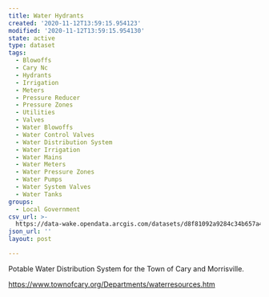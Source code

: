 ```yaml
---
title: Water Hydrants
created: '2020-11-12T13:59:15.954123'
modified: '2020-11-12T13:59:15.954130'
state: active
type: dataset
tags:
  - Blowoffs
  - Cary Nc
  - Hydrants
  - Irrigation
  - Meters
  - Pressure Reducer
  - Pressure Zones
  - Utilities
  - Valves
  - Water Blowoffs
  - Water Control Valves
  - Water Distribution System
  - Water Irrigation
  - Water Mains
  - Water Meters
  - Water Pressure Zones
  - Water Pumps
  - Water System Valves
  - Water Tanks
groups:
  - Local Government
csv_url: >-
  https://data-wake.opendata.arcgis.com/datasets/d8f81092a9284c34b657a40b364313d8_33.csv?outSR=%7B%22latestWkid%22%3A3857%2C%22wkid%22%3A102100%7D
json_url: ''
layout: post

---
```

Potable Water Distribution System for the Town of Cary and Morrisville.

https://www.townofcary.org/Departments/waterresources.htm
